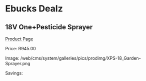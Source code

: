 
# Ebucks Dealz
## 18V One+Pesticide Sprayer
[Product Page](https://www.ebucks.com/web/shop/productSelected.do?prodId=1200607669&catId=363410833)

Price: R945.00

Image: /web/cms/system/galleries/pics/prodimg/XPS-18_Garden-Sprayer.png

Savings: 


	